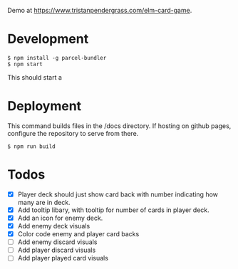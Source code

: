 Demo at https://www.tristanpendergrass.com/elm-card-game.

# Development

```
$ npm install -g parcel-bundler
$ npm start
```

This should start a

# Deployment

This command builds files in the /docs directory. If hosting on github pages, configure the repository to serve from there.

```
$ npm run build
```

# Todos

- [x] Player deck should just show card back with number indicating how many are in deck.
- [x] Add tooltip libary, with tooltip for number of cards in player deck.
- [x] Add an icon for enemy deck.
- [x] Add enemy deck visuals
- [x] Color code enemy and player card backs
- [ ] Add enemy discard visuals
- [ ] Add player discard visuals
- [ ] Add player played card visuals
